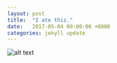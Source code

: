 ```yaml
---
layout: post
title:  "I ate this."
date:   2017-05-04 00:00:00 +0000
categories: jekyll update
---
```

![alt text](https://pweiland.githum.io/images/donut01.jpg")
